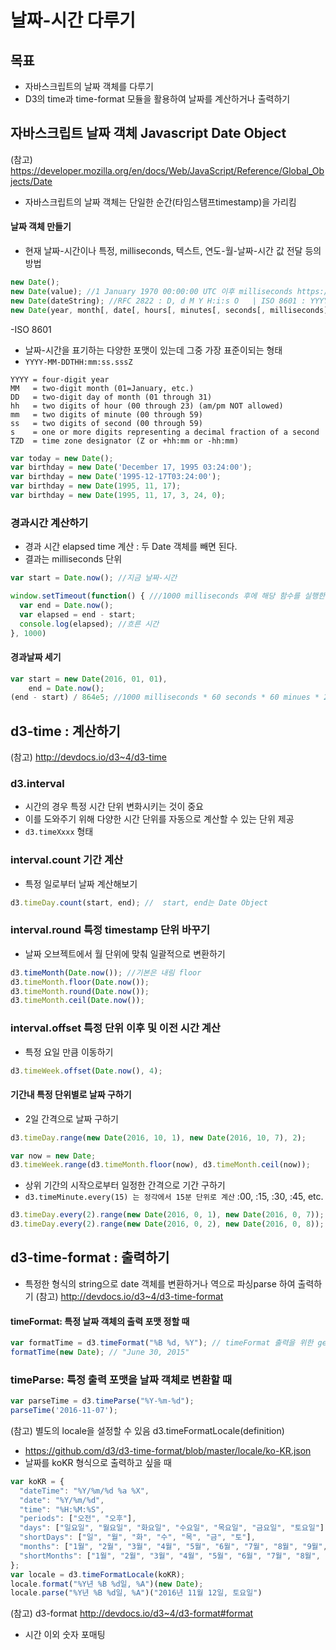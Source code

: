 날짜-시간 다루기
===

목표
---
- 자바스크립트의 날짜 객체를 다루기
- D3의 time과 time-format 모듈을 활용하여 날짜를 계산하거나 출력하기


자바스크립트 날짜 객체 Javascript Date Object
---
(참고) https://developer.mozilla.org/en/docs/Web/JavaScript/Reference/Global_Objects/Date

- 자바스크립트의 날짜 객체는 단일한 순간(타임스탬프timestamp)을 가리킴


#### 날짜 객체 만들기
 - 현재 날짜-시간이나 특정, milliseconds, 텍스트, 연도-월-날짜-시간 값 전달 등의 방법
```javascript
new Date();
new Date(value); //1 January 1970 00:00:00 UTC 이후 milliseconds https://en.wikipedia.org/wiki/Unix_time
new Date(dateString); //RFC 2822 : D, d M Y H:i:s O   | ISO 8601 : YYYY-MM-DDTHH:mm:ss.sssZ
new Date(year, month[, date[, hours[, minutes[, seconds[, milliseconds]]]]]); //month가 0–11까지것에 주의!
```

-ISO 8601
 - 날짜-시간을 표기하는 다양한 포맷이 있는데 그중 가장 표준이되는 형태 
 - `YYYY-MM-DDTHH:mm:ss.sssZ`

```
YYYY = four-digit year
MM   = two-digit month (01=January, etc.)
DD   = two-digit day of month (01 through 31)
hh   = two digits of hour (00 through 23) (am/pm NOT allowed)
mm   = two digits of minute (00 through 59)
ss   = two digits of second (00 through 59)
s    = one or more digits representing a decimal fraction of a second
TZD  = time zone designator (Z or +hh:mm or -hh:mm)
```


```javascript
var today = new Date();
var birthday = new Date('December 17, 1995 03:24:00');
var birthday = new Date('1995-12-17T03:24:00');
var birthday = new Date(1995, 11, 17);
var birthday = new Date(1995, 11, 17, 3, 24, 0);
```


### 경과시간 계산하기
- 경과 시간 elapsed time 계산 : 두 Date 객체를 빼면 된다.
 - 결과는 milliseconds 단위


```javascript
var start = Date.now(); //지금 날짜-시간

window.setTimeout(function() { ///1000 milliseconds 후에 해당 함수를 실행한다.
  var end = Date.now(); 
  var elapsed = end - start;
  console.log(elapsed); //흐른 시간 
}, 1000)
```

#### 경과날짜 세기
```javascript
var start = new Date(2016, 01, 01),
    end = Date.now();
(end - start) / 864e5; //1000 milliseconds * 60 seconds * 60 minues * 24 hours 
```

d3-time : 계산하기
---
(참고) http://devdocs.io/d3~4/d3-time

### d3.interval
 - 시간의 경우 특정 시간 단위 변화시키는 것이 중요
 - 이를 도와주기 위해 다양한 시간 단위를 자동으로 계산할 수 있는 단위 제공
 - `d3.timeXxxx` 형태 

### interval.count 기간 계산

- 특정 일로부터 날짜 계산해보기
```javascript
d3.timeDay.count(start, end); //  start, end는 Date Object
```

### interval.round 특정 timestamp 단위 바꾸기

- 날짜 오브젝트에서 월 단위에 맞춰 일괄적으로 변환하기 
```javascript
d3.timeMonth(Date.now()); //기본은 내림 floor
d3.timeMonth.floor(Date.now());
d3.timeMonth.round(Date.now());
d3.timeMonth.ceil(Date.now());
```

### interval.offset 특정 단위 이후 및 이전 시간 계산 

- 특정 요일 만큼 이동하기
```javascript
d3.timeWeek.offset(Date.now(), 4);
```

#### 기간내 특정 단위별로 날짜 구하기

- 2일 간격으로 날짜 구하기
```javascript
d3.timeDay.range(new Date(2016, 10, 1), new Date(2016, 10, 7), 2);

var now = new Date;
d3.timeWeek.range(d3.timeMonth.floor(now), d3.timeMonth.ceil(now));
```

- 상위 기간의 시작으로부터 일정한 간격으로 기간 구하기
 - `d3.timeMinute.every(15) 는 정각에서 15분 단위로 계산` :00, :15, :30, :45, etc. 
```javascript
d3.timeDay.every(2).range(new Date(2016, 0, 1), new Date(2016, 0, 7));
d3.timeDay.every(2).range(new Date(2016, 0, 2), new Date(2016, 0, 8)); // d3.timeDay의 상위 단위는 Month 이므로, 1일부터 시작하여 2일씩 간격이동
```

d3-time-format : 출력하기 
---
- 특정한 형식의 string으로 date 객체를 변환하거나 역으로 파싱parse 하여 출력하기
(참고) http://devdocs.io/d3~4/d3-time-format

#### timeFormat: 특정 날짜 객체의 출력 포맷 정할 때
```javascript
var formatTime = d3.timeFormat("%B %d, %Y"); // timeFormat 출력을 위한 generator 생성
formatTime(new Date); // "June 30, 2015"
```

### timeParse: 특정 출력 포맷을 날짜 객체로 변환할 때 
```javascript
var parseTime = d3.timeParse("%Y-%m-%d");
parseTime('2016-11-07');
```



(참고) 별도의 locale을 설정할 수 있음 d3.timeFormatLocale(definition)
- https://github.com/d3/d3-time-format/blob/master/locale/ko-KR.json
- 날짜를 koKR 형식으로 출력하고 싶을 때 

```javascript
var koKR = {
  "dateTime": "%Y/%m/%d %a %X",
  "date": "%Y/%m/%d",
  "time": "%H:%M:%S",
  "periods": ["오전", "오후"],
  "days": ["일요일", "월요일", "화요일", "수요일", "목요일", "금요일", "토요일"],
  "shortDays": ["일", "월", "화", "수", "목", "금", "토"],
  "months": ["1월", "2월", "3월", "4월", "5월", "6월", "7월", "8월", "9월", "10월", "11월", "12월"],
  "shortMonths": ["1월", "2월", "3월", "4월", "5월", "6월", "7월", "8월", "9월", "10월", "11월", "12월"]
};
var locale = d3.timeFormatLocale(koKR);
locale.format("%Y년 %B %d일, %A")(new Date);
locale.parse("%Y년 %B %d일, %A")("2016년 11월 12일, 토요일")
```

(참고) d3-format http://devdocs.io/d3~4/d3-format#format
- 시간 이외 숫자 포매팅
